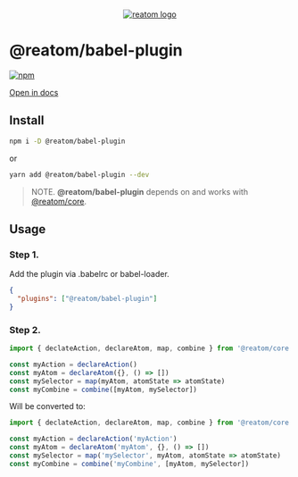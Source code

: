 <div align="center">
<br/>

[![reatom logo](https://artalar.github.io/reatom/logos/logo.svg)](https://artalar.github.io/reatom)

</div>

# @reatom/babel-plugin
[![npm](https://img.shields.io/npm/v/@reatom/babel-plugin?style=flat-square)](https://www.npmjs.com/package/@reatom/babel-plugin) 

[Open in docs](https://artalar.github.io/reatom/#/packages/babel-plugin)

## Install

```sh
npm i -D @reatom/babel-plugin
```
or
```sh
yarn add @reatom/babel-plugin --dev
```

> NOTE. **@reatom/babel-plugin** depends on and works with [@reatom/core](https://artalar.github.io/reatom/#/reatom-core).

## Usage

### Step 1.
Add the plugin via .babelrc or babel-loader.

```json
{
  "plugins": ["@reatom/babel-plugin"]
}
```

### Step 2.
```js
import { declateAction, declareAtom, map, combine } from '@reatom/core' 

const myAction = declareAction()
const myAtom = declareAtom({}, () => [])
const mySelector = map(myAtom, atomState => atomState)
const myCombine = combine([myAtom, mySelector])
```
Will be converted to:
```js
import { declateAction, declareAtom, map, combine } from '@reatom/core' 

const myAction = declareAction('myAction')
const myAtom = declareAtom('myAtom', {}, () => [])
const mySelector = map('mySelector', myAtom, atomState => atomState)
const myCombine = combine('myCombine', [myAtom, mySelector])
```
